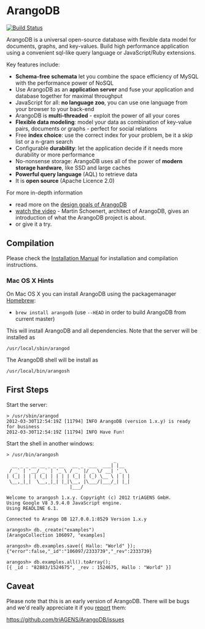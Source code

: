 # ArangoDB
[![Build Status](https://secure.travis-ci.org/triAGENS/ArangoDB.png)](http://travis-ci.org/triAGENS/ArangoDB)

ArangoDB is a universal open-source database with flexible data model for documents, graphs, and key-values. Build high performance application using a convenient sql-like query language or JavaScript/Ruby extensions. 

Key features include:

* **Schema-free schemata** let you combine the space efficiency of MySQL with the performance power of NoSQL
* Use ArangoDB as an **application server** and fuse your application and database together for maximal throughput
* JavaScript for all: **no language zoo**, you can use one language from your browser to your back-end
* ArangoDB is **multi-threaded** - exploit the power of all your cores
* **Flexible data modeling**: model your data as combination of key-value pairs, documents or graphs - perfect for social relations
* Free **index choice**: use the correct index for your problem, be it a skip list or a n-gram search
* Configurable **durability**: let the application decide if it needs more durability or more performance
* No-nonsense storage: ArangoDB uses all of the power of **modern storage hardware**, like SSD and large caches
* **Powerful query language** (AQL) to retrieve data 
* It is **open source** (Apache Licence 2.0)

For more in-depth information

* read more on the [design goals of ArangoDB](http://www.arangodb.org/2012/03/07/avocadodbs-design-objectives)
* [watch the video](http://vimeo.com/36411892) - Martin Schoenert, architect of ArangoDB, gives an introduction of what the ArangoDB project is about.
* or  give it a try.

## Compilation

Please check the
[Installation Manual](http://www.arangodb.org/manuals/current/InstallManual.html)
for installation and compilation instructions.

### Mac OS X Hints

On Mac OS X you can install ArangoDB using the packagemanager [Homebrew](http://mxcl.github.com/homebrew/):

* `brew install arangodb` (use `--HEAD` in order to build ArangoDB from current master)

This will install ArangoDB and all dependencies. Note that the server will be installed as

    /usr/local/sbin/arangod

The ArangoDB shell will be install as

    /usr/local/bin/arangosh

## First Steps

Start the server:

    > /usr/sbin/arangod
    2012-03-30T12:54:19Z [11794] INFO ArangoDB (version 1.x.y) is ready for business
    2012-03-30T12:54:19Z [11794] INFO Have Fun!

Start the shell in another windows:

    > /usr/bin/arangosh
                                           _     
      __ _ _ __ __ _ _ __   __ _  ___  ___| |__  
     / _` | '__/ _` | '_ \ / _` |/ _ \/ __| '_ \ 
    | (_| | | | (_| | | | | (_| | (_) \__ \ | | |
     \__,_|_|  \__,_|_| |_|\__, |\___/|___/_| |_|
                           |___/                 

    Welcome to arangosh 1.x.y. Copyright (c) 2012 triAGENS GmbH.
    Using Google V8 3.9.4.0 JavaScript engine.
    Using READLINE 6.1.

    Connected to Arango DB 127.0.0.1:8529 Version 1.x.y

    arangosh> db._create("examples")
    [ArangoCollection 106097, "examples]

    arangosh> db.examples.save({ Hallo: "World" });
    {"error":false,"_id":"106097/2333739","_rev":2333739}

    arangosh> db.examples.all().toArray();
    [{ _id : "82883/1524675", _rev : 1524675, Hallo : "World" }]

## Caveat

Please note that this is an early version of ArangoDB. There will be
bugs and we'd really appreciate it if you [report](https://github.com/triAGENS/ArangoDB/issues")
them:

  https://github.com/triAGENS/ArangoDB/issues

